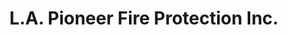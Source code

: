 ---
title: "L.A. Pioneer Fire Protection Inc."
url: /los-angeles/l-a-pioneer-fire-protection-inc/
shop: shop
---